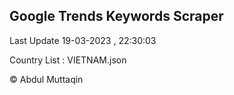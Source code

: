 

## Google Trends Keywords Scraper 
 
Last Update 19-03-2023 , 22:30:03

Country List :
VIETNAM.json



© Abdul Muttaqin 

